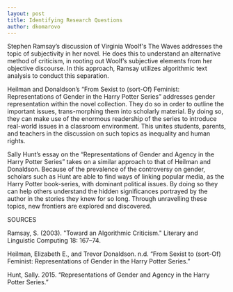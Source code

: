 ```yaml
---
layout: post
title: Identifying Research Questions
author: dkomarovo
---
```


Stephen Ramsay’s discussion of Virginia Woolf's The Waves addresses the topic of subjectivity in her novel. He does this to understand an alternative method of criticism, in rooting out Woolf’s subjective elements from her objective discourse. In this approach, Ramsay 
utilizes algorithmic text analysis to conduct this separation.

Heilman and Donaldson’s “From Sexist to (sort-Of) Feminist: Representations of Gender in the Harry Potter Series” addresses gender 
representation within the novel collection. They do so in order to outline the important issues, trans-morphing them into scholarly 
material. By doing so, they can make use of the enormous readership of the series to introduce real-world issues in a classroom 
environment. This unites students, parents, and teachers in the discussion on such topics as inequality and human rights.

Sally Hunt’s essay on the “Representations of Gender and Agency in the Harry Potter Series” takes on a similar approach to that of Heilman
and Donaldson. Because of the prevalence of the controversy on gender, scholars such as Hunt are able to find ways of linking popular 
media, as the Harry Potter book-series, with dominant political issues. By doing so they can help others understand the hidden significances 
portrayed by the author in the stories they knew for so long. Through unravelling these topics, new frontiers are explored and discovered.

SOURCES

Ramsay, S. (2003). "Toward an Algorithmic Criticism." Literary and Linguistic Computing 18: 167–74.

Heilman, Elizabeth E., and Trevor Donaldson. n.d. “From Sexist to (sort-Of) Feminist: Representations of Gender in the Harry Potter Series.” 

Hunt, Sally. 2015. “Representations of Gender and Agency in the Harry Potter Series.”
